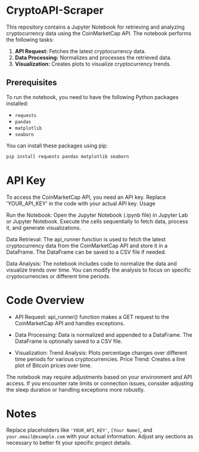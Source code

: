 # CryptoAPI-Scraper

This repository contains a Jupyter Notebook for retrieving and analyzing cryptocurrency data using the CoinMarketCap API. The notebook performs the following tasks:

1. **API Request:** Fetches the latest cryptocurrency data.
2. **Data Processing:** Normalizes and processes the retrieved data.
3. **Visualization:** Creates plots to visualize cryptocurrency trends.

## Prerequisites

To run the notebook, you need to have the following Python packages installed:

- `requests`
- `pandas`
- `matplotlib`
- `seaborn`

You can install these packages using pip:

```bash
pip install requests pandas matplotlib seaborn
```
# API Key

To access the CoinMarketCap API, you need an API key. Replace 'YOUR_API_KEY' in the code with your actual API key.
Usage

Run the Notebook:
        Open the Jupyter Notebook (.ipynb file) in Jupyter Lab or Jupyter Notebook.
        Execute the cells sequentially to fetch data, process it, and generate visualizations.

Data Retrieval:
        The api_runner function is used to fetch the latest cryptocurrency data from the CoinMarketCap API and store it in a DataFrame.
        The DataFrame can be saved to a CSV file if needed.

Data Analysis:
        The notebook includes code to normalize the data and visualize trends over time.
        You can modify the analysis to focus on specific cryptocurrencies or different time periods.

# Code Overview

- API Request: api_runner() function makes a GET request to the CoinMarketCap API and handles exceptions.
  
- Data Processing: Data is normalized and appended to a DataFrame. The DataFrame is optionally saved to a CSV file.
- Visualization:
        Trend Analysis: Plots percentage changes over different time periods for various cryptocurrencies.
        Price Trend: Creates a line plot of Bitcoin prices over time.
  
The notebook may require adjustments based on your environment and API access.
    If you encounter rate limits or connection issues, consider adjusting the sleep duration or handling exceptions more robustly.

# Notes

Replace placeholders like `'YOUR_API_KEY'`, `[Your Name]`, and `your.email@example.com` with your actual information. Adjust any sections as necessary to better fit your specific project details.

